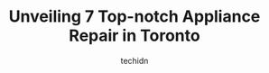 ---
layout: ampstory
image: https://i0.wp.com/www.auto.or.id/wp-content/uploads/2023/06/appliance-heroes-0-toronto-1686322015.jpeg?resize=640,853
author: techidn
featured: false
description: Toronto, Ontario, Canada is a haven for Appliance Repair enthusiasts, boasting an impressive array of 7 top-notch establishments. Whether youre a seasoned connoisseur or simply curious to e
title: Unveiling 7 Top-notch Appliance Repair in Toronto
cover:
   title: Unveiling 7 Top-notch Appliance Repair in Toronto
   subtitle: AUTO.OR.ID
   background: https://www.auto.or.id/wp-content/uploads/2023/06/appliance-heroes-0-toronto-1686322015.jpeg

pages: 
 - layout: thirds
   top: <h1>#1 EXPRESS APPLIANCE REPAIR INC.</h1>
   bottom: "<p>Please refrain from using this company.  They came to our condo that we are renting to repair the fridge. Our food freezes on one side of the fridge.   First of all the g</p>"
   background: https://www.auto.or.id/wp-content/uploads/2023/06/appliance-heroes-1-toronto-1686322017.jpeg
   backgroundblur: true
 - layout: thirds
   top: <h1>#2 Star Appliance Repair</h1>
   bottom: "<p>19 Bathurst St, Toronto, ON M5V 2P1, Canada</p>"
   background: https://www.auto.or.id/wp-content/uploads/2023/06/appliance-heroes-2-toronto-1686322018.jpeg
   cta:
      link: https://www.auto.or.id/unveiling-7-top-notch-appliance-repair-in-toronto/
      text: Unveiling 7 Top-notch Appliance Repair in Toronto
 - layout: thirds
   top: <h1>#3 Canada Appliance Repair</h1>
   bottom: "<p>325 Bogert Ave Unit L2, North York, ON M2N 1L8, Canada</p>"
   background: https://images.unsplash.com/photo-1579124687339-a3d41bd2e2dc?ixlib=rb-4.0.3&ixid=MnwxMjA3fDB8MHxwaG90by1wYWdlfHx8fGVufDB8fHx8&auto=format&fit=crop&w=640&h=853&q=80
   cta:
      link: https://www.auto.or.id/unveiling-7-top-notch-appliance-repair-in-toronto/
      text: Unveiling 7 Top-notch Appliance Repair in Toronto
 - layout: thirds
   top: <h1>#4 Appliance Heroes</h1>
   bottom: "<p>1287 Caledonia Rd, North York, ON M6A 2X7, Canada</p>"
   background: https://images.unsplash.com/photo-1474015977340-64a93f54a9f5?ixlib=rb-4.0.3&ixid=MnwxMjA3fDB8MHxwaG90by1wYWdlfHx8fGVufDB8fHx8&auto=format&fit=crop&w=640&h=853&q=80
   cta:
      link: https://www.auto.or.id/unveiling-7-top-notch-appliance-repair-in-toronto/
      text: Unveiling 7 Top-notch Appliance Repair in Toronto
 - layout: thirds
   top: <h1>#5 Best appliance repair</h1>
   bottom: "<p>573 Eglinton Ave W, Toronto, ON M5N 1B5, Canada</p>"
   background: https://images.unsplash.com/photo-1579124688690-5476c5d01fde?ixlib=rb-4.0.3&ixid=MnwxMjA3fDB8MHxwaG90by1wYWdlfHx8fGVufDB8fHx8&auto=format&fit=crop&w=640&h=853&q=80
   cta:
      link: https://www.auto.or.id/unveiling-7-top-notch-appliance-repair-in-toronto/
      text: Unveiling 7 Top-notch Appliance Repair in Toronto
 - layout: thirds
   top: <h1>#6 Appliance Repair Shymon</h1>
   bottom: "<p>7 Smith Crescent #216, Toronto, ON M8Z 0G3, Canada</p>"
   background: https://images.unsplash.com/photo-1619844175408-c05947985e2d?ixlib=rb-4.0.3&ixid=MnwxMjA3fDB8MHxwaG90by1wYWdlfHx8fGVufDB8fHx8&auto=format&fit=crop&w=640&h=853&q=80
   cta:
      link: https://www.auto.or.id/unveiling-7-top-notch-appliance-repair-in-toronto/
      text: Unveiling 7 Top-notch Appliance Repair in Toronto
 - layout: thirds
   top: <h1>#7 Toronto Appliance Repairs</h1>
   bottom: "<p>43 Mammoth Hall Trail, Scarborough, ON M1B 1P5, Canada</p>"
   background: https://images.unsplash.com/photo-1586158775613-8c3ee053acbe?ixlib=rb-4.0.3&ixid=MnwxMjA3fDB8MHxwaG90by1wYWdlfHx8fGVufDB8fHx8&auto=format&fit=crop&w=640&h=853&q=80
   cta:
      link: https://www.auto.or.id/unveiling-7-top-notch-appliance-repair-in-toronto/
      text: Unveiling 7 Top-notch Appliance Repair in Toronto
 - layout: thirds
   middle: Continue reading...
   background: https://images.unsplash.com/photo-1579530190412-b35a65e17c8d?ixlib=rb-4.0.3&ixid=MnwxMjA3fDB8MHxwaG90by1wYWdlfHx8fGVufDB8fHx8&auto=format&fit=crop&w=640&h=853&q=80
   cta:
      link: https://www.auto.or.id/unveiling-7-top-notch-appliance-repair-in-toronto/
      text: Unveiling 7 Top-notch Appliance Repair in Toronto

---